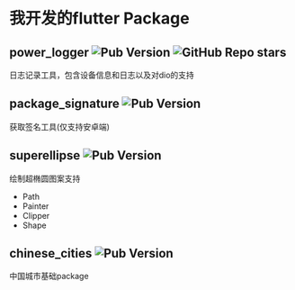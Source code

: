 # 我开发的flutter Package

## power_logger ![Pub Version](https://img.shields.io/pub/v/power_logger?style=flat-square) ![GitHub Repo stars](https://img.shields.io/github/stars/laiiihz/power_logger?style=social)

日志记录工具，包含设备信息和日志以及对dio的支持

## package_signature ![Pub Version](https://img.shields.io/pub/v/package_signature?style=flat-square)

获取签名工具(仅支持安卓端)

## superellipse ![Pub Version](https://img.shields.io/pub/v/superellipse?style=flat-square)

绘制超椭圆图案支持
* Path
* Painter
* Clipper
* Shape

## chinese_cities ![Pub Version](https://img.shields.io/pub/v/chinese_cities?style=flat-square)

中国城市基础package
